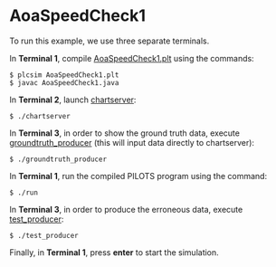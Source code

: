 # AoaSpeedCheck1

To run this example, we use three separate terminals.

In **Terminal 1**, compile [AoaSpeedCheck1.plt](./AoaSpeedCheck1.plt) using the commands:
```
$ plcsim AoaSpeedCheck1.plt
$ javac AoaSpeedCheck1.java
```

In **Terminal 2**, launch [chartserver](./chartserver):
```
$ ./chartserver
```

In **Terminal 3**, in order to show the ground truth data, execute [groundtruth_producer](./groundtruth_producer) (this will input data directly to chartserver):
```
$ ./groundtruth_producer
```

In **Terminal 1**, run the compiled PILOTS program using the command:
```
$ ./run
```

In **Terminal 3**, in order to produce the erroneous data, execute [test_producer](./test_producer):
```
$ ./test_producer
```

Finally, in **Terminal 1**, press **enter** to start the simulation.


